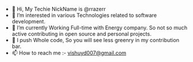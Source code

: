 - 👋 Hi, My Techie NickName is @rrazerr
- 👀 I’m interested in various Technologies related to software development.
- 🌱 I’m currently Working Full-time with Energy company. So not so much active contributing in open source and personal projects.
- 💚 I push Whole code, So you will see less greenry in my contribution bar.
- 📫 How to reach me :- vishuyd007@gmail.com

<!---
rrazerr/rrazerr is a ✨ special ✨ repository because its `README.md` (this file) appears on your GitHub profile.
You can click the Preview link to take a look at your changes.
--->
